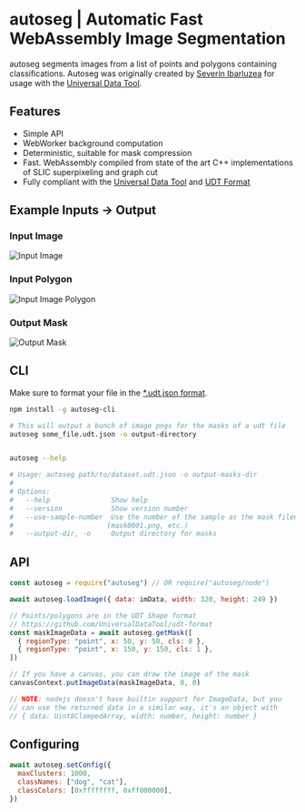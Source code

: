 # autoseg | Automatic Fast WebAssembly Image Segmentation

autoseg segments images from a list of points and polygons containing
classifications. Autoseg was originally created by [Severin Ibarluzea](https://twitter.com/seveibar) for usage with the [Universal Data Tool](https://github.com/UniversalDataTool/universal-data-tool).

## Features

- Simple API
- WebWorker background computation
- Deterministic, suitable for mask compression
- Fast. WebAssembly compiled from state of the art C++ implementations of SLIC superpixeling and graph cut
- Fully compliant with the [Universal Data Tool](https://github.com/UniversalDataTool/universal-data-tool) and [UDT Format](https://github.com/UniversalDataTool/udt-format)

## Example Inputs -> Output

### Input Image

![Input Image](https://user-images.githubusercontent.com/1910070/88559148-75011400-cffa-11ea-912e-e4d53a64dc8d.png)

### Input Polygon

![Input Image Polygon](https://user-images.githubusercontent.com/1910070/88559149-7599aa80-cffa-11ea-9d7b-34f4190750f8.png)

### Output Mask

![Output Mask](https://user-images.githubusercontent.com/1910070/88559147-75011400-cffa-11ea-9ac7-d99e7bc77646.png)

## CLI

Make sure to format your file in the [\*.udt.json format](https://github.com/UniversalDataTool/udt-format).

```bash
npm install -g autoseg-cli

# This will output a bunch of image pngs for the masks of a udt file
autoseg some_file.udt.json -o output-directory


autoseg --help

# Usage: autoseg path/to/dataset.udt.json -o output-masks-dir
#
# Options:
#   --help               Show help                                       [boolean]
#   --version            Show version number                             [boolean]
#   --use-sample-number  Use the number of the sample as the mask filename
#                       (mask0001.png, etc.)
#   --output-dir, -o     Output directory for masks                     [required]
```

## API

```javascript
const autoseg = require("autoseg") // OR require("autoseg/node")

await autoseg.loadImage({ data: imData, width: 320, height: 249 })

// Points/polygons are in the UDT Shape format
// https://github.com/UniversalDataTool/udt-format
const maskImageData = await autoseg.getMask([
  { regionType: "point", x: 50, y: 50, cls: 0 },
  { regionType: "point", x: 150, y: 150, cls: 1 },
])

// If you have a canvas, you can draw the image of the mask
canvasContext.putImageData(maskImageData, 0, 0)

// NOTE: nodejs doesn't have builtin support for ImageData, but you
// can use the returned data in a similar way, it's an object with
// { data: Uint8ClampedArray, width: number, height: number }
```

## Configuring

```javascript
await autoseg.setConfig({
  maxClusters: 1000,
  classNames: ["dog", "cat"],
  classColors: [0xffffffff, 0xff000000],
})
```
